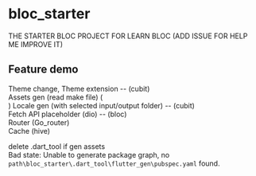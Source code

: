 # bloc_starter

THE STARTER BLOC PROJECT FOR LEARN BLOC (ADD ISSUE FOR HELP ME IMPROVE IT)

## Feature demo

Theme change, Theme extension -- (cubit)   <br>
Assets gen (read make file)  ( <br> )
Locale gen (with selected input/output folder) -- (cubit)   <br>
Fetch API placeholder (dio) -- (bloc)   <br>
Router (Go_router)   <br>
Cache (hive)   <br>


delete .dart_tool if gen assets  <br> 
Bad state: Unable to generate package graph, no `path\bloc_starter\.dart_tool\flutter_gen\pubspec.yaml` found.  <br>
